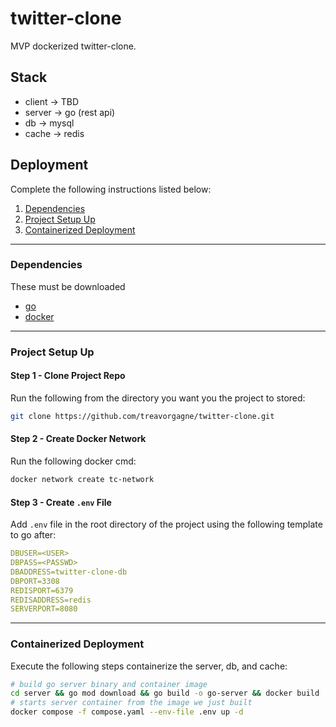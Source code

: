 # twitter-clone
MVP dockerized twitter-clone.

## Stack
- client -> TBD
- server -> go (rest api)
- db -> mysql
- cache -> redis

## Deployment
Complete the following instructions listed below: 

1) [Dependencies](#dependencies)
2) [Project Setup Up](#project-setup-up)
3) [Containerized Deployment](#containerized-deployment)

----
### Dependencies
These must be downloaded
- [go](https://go.dev/doc/install)
- [docker](https://docs.docker.com/get-started/get-docker/)

----
### Project Setup Up

#### Step 1 - Clone Project Repo
Run the following from the directory you want you the project to stored:
```bash
git clone https://github.com/treavorgagne/twitter-clone.git
``` 

#### Step 2 - Create Docker Network
Run the following docker cmd:
```bash
docker network create tc-network
```

#### Step 3 - Create `.env` File
Add `.env` file in the root directory of the project using the following template to go after:

```yaml
DBUSER=<USER>
DBPASS=<PASSWD>
DBADDRESS=twitter-clone-db
DBPORT=3308
REDISPORT=6379
REDISADDRESS=redis
SERVERPORT=8080
```

---- 
### Containerized Deployment
Execute the following steps containerize the server, db, and cache:

```bash
# build go server binary and container image
cd server && go mod download && go build -o go-server && docker build . -t go-server:0.0.1 && cd ..
# starts server container from the image we just built
docker compose -f compose.yaml --env-file .env up -d 
```